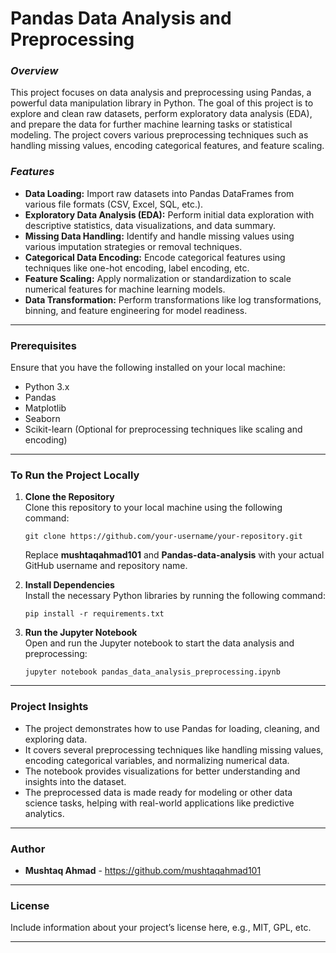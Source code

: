 # <strong>Pandas Data Analysis and Preprocessing</strong>

### <em>Overview</em>
This project focuses on data analysis and preprocessing using Pandas, a powerful data manipulation library in Python. The goal of this project is to explore and clean raw datasets, perform exploratory data analysis (EDA), and prepare the data for further machine learning tasks or statistical modeling. The project covers various preprocessing techniques such as handling missing values, encoding categorical features, and feature scaling.

### <em>Features</em>
<ul>
    <li><strong>Data Loading:</strong> Import raw datasets into Pandas DataFrames from various file formats (CSV, Excel, SQL, etc.).</li>
    <li><strong>Exploratory Data Analysis (EDA):</strong> Perform initial data exploration with descriptive statistics, data visualizations, and data summary.</li>
    <li><strong>Missing Data Handling:</strong> Identify and handle missing values using various imputation strategies or removal techniques.</li>
    <li><strong>Categorical Data Encoding:</strong> Encode categorical features using techniques like one-hot encoding, label encoding, etc.</li>
    <li><strong>Feature Scaling:</strong> Apply normalization or standardization to scale numerical features for machine learning models.</li>
    <li><strong>Data Transformation:</strong> Perform transformations like log transformations, binning, and feature engineering for model readiness.</li>
</ul>

---

### <strong>Prerequisites</strong>
Ensure that you have the following installed on your local machine:
<ul>
    <li>Python 3.x</li>
    <li>Pandas</li>
    <li>Matplotlib</li>
    <li>Seaborn</li>
    <li>Scikit-learn (Optional for preprocessing techniques like scaling and encoding)</li>
</ul>

---

### <strong>To Run the Project Locally</strong>
1. **Clone the Repository**<br>
   Clone this repository to your local machine using the following command:
   <pre><code>git clone https://github.com/your-username/your-repository.git</code></pre>
   Replace <strong>mushtaqahmad101</strong> and <strong>Pandas-data-analysis</strong> with your actual GitHub username and repository name.

2. **Install Dependencies**<br>
   Install the necessary Python libraries by running the following command:
   <pre><code>pip install -r requirements.txt</code></pre>

3. **Run the Jupyter Notebook**<br>
   Open and run the Jupyter notebook to start the data analysis and preprocessing:
   <pre><code>jupyter notebook pandas_data_analysis_preprocessing.ipynb</code></pre>

---

### <strong>Project Insights</strong>
- The project demonstrates how to use Pandas for loading, cleaning, and exploring data.
- It covers several preprocessing techniques like handling missing values, encoding categorical variables, and normalizing numerical data.
- The notebook provides visualizations for better understanding and insights into the dataset.
- The preprocessed data is made ready for modeling or other data science tasks, helping with real-world applications like predictive analytics.

---

### <strong>Author</strong>
- <strong>Mushtaq Ahmad</strong> - <a href="[Your GitHub Profile URL]">https://github.com/mushtaqahmad101</a>

---

### <strong>License</strong>
Include information about your project’s license here, e.g., MIT, GPL, etc.

---
